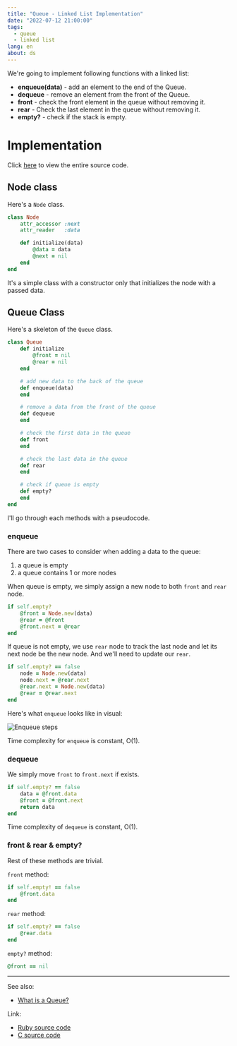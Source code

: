```yaml
---
title: "Queue - Linked List Implementation"
date: "2022-07-12 21:00:00"
tags:
  - queue
  - linked list
lang: en
about: ds
---
```


We're going to implement following functions with a linked list:
- **enqueue(data)** - add an element to the end of the Queue.
- **dequeue** - remove an element from the front of the Queue.
- **front** - check the front element in the queue without removing it.
- **rear** - Check the last element in the queue without removing it.
- **empty?** - check if the stack is empty.

# Implementation
Click [here](https://github.com/gonexvii/DataStructures-and-Algorithms/blob/main/04-queue/queue-linkedlist/ruby/main.rb) to view the entire source code.

## Node class

Here's a `Node` class.
```rb
class Node
    attr_accessor :next
    attr_reader   :data

    def initialize(data)
        @data = data
        @next = nil
    end
end
```

It's a simple class with a constructor only that initializes the node with a passed data.

## Queue Class
Here's a skeleton of the `Queue` class.
```rb
class Queue 
    def initialize 
        @front = nil
        @rear = nil
    end 

    # add new data to the back of the queue
    def enqueue(data)
    end 

    # remove a data from the front of the queue
    def dequeue
    end 

    # check the first data in the queue
    def front
    end 

    # check the last data in the queue
    def rear
    end

    # check if queue is empty
    def empty?
    end
end
```

I'll go through each methods with a pseudocode.

### enqueue
There are two cases to consider when adding a data to the queue: 
1. a queue is empty
2. a queue contains 1 or more nodes

When queue is empty, we simply assign a new node to both `front` and `rear` node.
```rb
if self.empty?
    @front = Node.new(data)
    @rear = @front
    @front.next = @rear
end
```

If queue is not empty, we use `rear` node to track the last node and let its next node be the new node. And we'll need to update our `rear`.
```rb
if self.empty? == false
    node = Node.new(data)
    node.next = @rear.next
    @rear.next = Node.new(data)
    @rear = @rear.next
end
```

Here's what `enqueue` looks like in visual:

![Enqueue steps](/images/posts/implement-queue-linkedlist/enqueue.png)

Time complexity for `enqueue` is constant, O(1).

### dequeue

We simply move `front` to `front.next` if exists.

```rb
if self.empty? == false
    data = @front.data
    @front = @front.next
    return data
end
```

Time complexity of `dequeue` is constant, O(1).

### front & rear & empty?
Rest of these methods are trivial.

`front` method:
```rb
if self.empty! == false
    @front.data
end
```

`rear` method:
```rb
if self.empty? == false
    @rear.data
end
```

`empty?` method:
```rb
@front == nil
```

---

See also:
- [What is a Queue?](./what-is-a-queue)

Link:
- [Ruby source code](https://github.com/gonexvii/DataStructures-and-Algorithms/blob/main/04-queue/queue-linkedlist/ruby/main.rb)
- [C source code](https://github.com/gonexvii/DataStructures-and-Algorithms/blob/main/04-queue/queue-linkedlist/c/main.c)